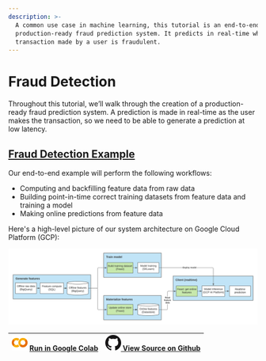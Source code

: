 ```yaml
---
description: >-
  A common use case in machine learning, this tutorial is an end-to-end,
  production-ready fraud prediction system. It predicts in real-time whether a
  transaction made by a user is fraudulent.
---
```


# Fraud Detection

Throughout this tutorial, we’ll walk through the creation of a production-ready fraud prediction system. A prediction is made in real-time as the user makes the transaction, so we need to be able to generate a prediction at low latency.

## [Fraud Detection Example](https://github.com/feast-dev/feast-fraud-tutorial)

Our end-to-end example will perform the following workflows:

* Computing and backfilling feature data from raw data
* Building point-in-time correct training datasets from feature data and training a model
* Making online predictions from feature data

Here's a high-level picture of our system architecture on Google Cloud Platform \(GCP\):

![A high-level architecture of system using Feast for fraudulent transactions ](../.gitbook/assets/feast_fraudlent_architecture.png)

| ![](../.gitbook/assets/colab_logo_32px.png) [Run in Google Colab](https://colab.research.google.com/github/feast-dev/feast-fraud-tutorial/blob/master/notebooks/Fraud_Detection_Tutorial.ipynb) | ![](../.gitbook/assets/github-mark-32px.png)[ View Source on Github](https://github.com/feast-dev/feast-fraud-tutorial/blob/main/notebooks/Fraud_Detection_Tutorial.ipynb) |
| :--- | :--- |


